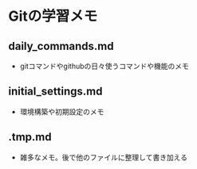 # Gitの学習メモ
## daily_commands.md
- gitコマンドやgithubの日々使うコマンドや機能のメモ

## initial_settings.md
- 環境構築や初期設定のメモ

## .tmp.md
- 雑多なメモ。後で他のファイルに整理して書き加える